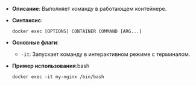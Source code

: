 - **Описание**: Выполняет команду в работающем контейнере.
- **Синтаксис**:
    
    `docker exec [OPTIONS] CONTAINER COMMAND [ARG...]`
    
- **Основные флаги**:
    
    - `-it`: Запускает команду в интерактивном режиме с терминалом.
    
- **Пример использования**:bash
	
	`docker exec -it my-nginx /bin/bash`
	